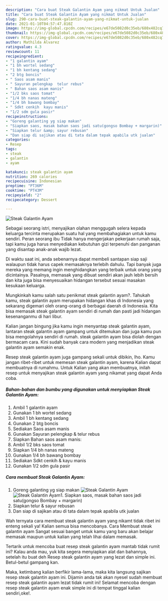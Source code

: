 ```yaml
---
description: "Cara buat Steak Galantin Ayam yang nikmat Untuk Jualan"
title: "Cara buat Steak Galantin Ayam yang nikmat Untuk Jualan"
slug: 290-cara-buat-steak-galantin-ayam-yang-nikmat-untuk-jualan
date: 2021-01-10T04:57:47.810Z
image: https://img-global.cpcdn.com/recipes/e67de5082d0c35eb/680x482cq70/steak-galantin-ayam-foto-resep-utama.jpg
thumbnail: https://img-global.cpcdn.com/recipes/e67de5082d0c35eb/680x482cq70/steak-galantin-ayam-foto-resep-utama.jpg
cover: https://img-global.cpcdn.com/recipes/e67de5082d0c35eb/680x482cq70/steak-galantin-ayam-foto-resep-utama.jpg
author: Mathilda Alvarez
ratingvalue: 4.3
reviewcount: 11
recipeingredient:
- "1 galantin ayam"
- "1 bh wortel sedang"
- "1 bh kentang sedang"
- "2 btg boncis"
- " Saos asam manis"
- " Sayuran pelengkap  telur rebus"
- " Bahan saos asam manis"
- "1/2 bks saos tomat"
- "1/4 bh nanas mateng"
- "1/4 bh bawang bombay"
- " Sdkt cenkih  kayu manis"
- "1/2 sdm gula pasir"
recipeinstructions:
- "Goreng galanting yg siap makan"
- "Siapkan saos, masak bahan saos jadi satu(gongso Bombay + margarin)"
- "Siapkan telur &amp; sayur rebusan"
- "Dan siap di sajikan atau di tata dalam tepak apabila utk jualan"
categories:
- Resep
tags:
- steak
- galantin
- ayam

katakunci: steak galantin ayam 
nutrition: 269 calories
recipecuisine: Indonesian
preptime: "PT36M"
cooktime: "PT43M"
recipeyield: "2"
recipecategory: Dessert

---
```



![Steak Galantin Ayam](https://img-global.cpcdn.com/recipes/e67de5082d0c35eb/680x482cq70/steak-galantin-ayam-foto-resep-utama.jpg)

Sebagai seorang istri, menyajikan olahan menggugah selera kepada keluarga tercinta merupakan suatu hal yang membahagiakan untuk kamu sendiri. Peran seorang ibu Tidak hanya mengerjakan pekerjaan rumah saja, tapi kamu juga harus menyediakan kebutuhan gizi terpenuhi dan panganan yang disantap anak-anak wajib lezat.

Di waktu  saat ini, anda sebenarnya dapat membeli santapan siap saji walaupun tidak harus capek memasaknya terlebih dahulu. Tapi banyak juga mereka yang memang ingin menghidangkan yang terbaik untuk orang yang dicintainya. Pasalnya, memasak yang dibuat sendiri akan jauh lebih bersih dan kita juga bisa menyesuaikan hidangan tersebut sesuai masakan kesukaan keluarga. 



Mungkinkah kamu salah satu penikmat steak galantin ayam?. Tahukah kamu, steak galantin ayam merupakan hidangan khas di Indonesia yang sekarang digemari oleh orang-orang di berbagai daerah di Indonesia. Kita bisa memasak steak galantin ayam sendiri di rumah dan pasti jadi hidangan kesenanganmu di hari libur.

Kalian jangan bingung jika kamu ingin menyantap steak galantin ayam, lantaran steak galantin ayam gampang untuk ditemukan dan juga kamu pun bisa mengolahnya sendiri di rumah. steak galantin ayam bisa diolah dengan bermacam cara. Kini sudah banyak cara modern yang menjadikan steak galantin ayam semakin enak.

Resep steak galantin ayam juga gampang sekali untuk dibikin, lho. Kamu jangan ribet-ribet untuk memesan steak galantin ayam, karena Kalian dapat membuatnya di rumahmu. Untuk Kalian yang akan membuatnya, inilah resep untuk menyajikan steak galantin ayam yang nikamat yang dapat Anda coba.

<!--inarticleads1-->

##### Bahan-bahan dan bumbu yang digunakan untuk menyiapkan Steak Galantin Ayam:

1. Ambil 1 galantin ayam
1. Gunakan 1 bh wortel sedang
1. Ambil 1 bh kentang sedang
1. Gunakan 2 btg boncis
1. Sediakan  Saos asam manis
1. Gunakan  Sayuran pelengkap &amp; telur rebus
1. Siapkan  Bahan saos asam manis:
1. Ambil 1/2 bks saos tomat
1. Siapkan 1/4 bh nanas mateng
1. Gunakan 1/4 bh bawang bombay
1. Sediakan  Sdkt cenkih &amp; kayu manis
1. Gunakan 1/2 sdm gula pasir




<!--inarticleads2-->

##### Cara membuat Steak Galantin Ayam:

1. Goreng galanting yg siap makan
<img src="https://img-global.cpcdn.com/steps/faa835324e7e8606/160x128cq70/steak-galantin-ayam-langkah-memasak-1-foto.jpg" alt="Steak Galantin Ayam"><img src="https://img-global.cpcdn.com/steps/daf9796454cb1fa6/160x128cq70/steak-galantin-ayam-langkah-memasak-1-foto.jpg" alt="Steak Galantin Ayam">1. Siapkan saos, masak bahan saos jadi satu(gongso Bombay + margarin)
1. Siapkan telur &amp; sayur rebusan
1. Dan siap di sajikan atau di tata dalam tepak apabila utk jualan




Wah ternyata cara membuat steak galantin ayam yang nikamt tidak ribet ini enteng sekali ya! Kalian semua bisa mencobanya. Cara Membuat steak galantin ayam Sangat sesuai banget untuk kamu yang baru akan belajar memasak maupun untuk kalian yang telah lihai dalam memasak.

Tertarik untuk mencoba buat resep steak galantin ayam mantab tidak rumit ini? Kalau anda mau, yuk kita segera menyiapkan alat dan bahannya, setelah itu buat deh Resep steak galantin ayam yang lezat dan simple ini. Betul-betul gampang kan. 

Maka, ketimbang kalian berfikir lama-lama, maka kita langsung sajikan resep steak galantin ayam ini. Dijamin anda tak akan nyesel sudah membuat resep steak galantin ayam lezat tidak rumit ini! Selamat mencoba dengan resep steak galantin ayam enak simple ini di tempat tinggal kalian sendiri,oke!.

